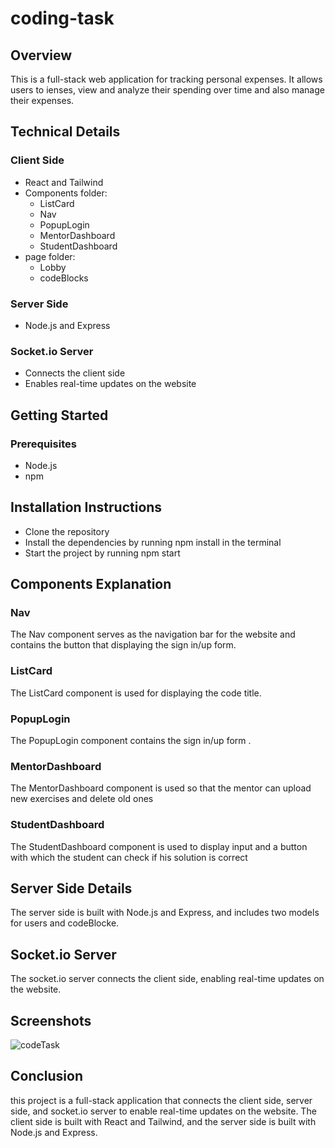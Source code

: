 
# coding-task

## Overview
This is a full-stack web application for tracking personal expenses. It allows users to ienses, view and analyze their spending over time and also manage their expenses.

## Technical Details
### Client Side
- React and Tailwind
- Components folder:
  - ListCard
  - Nav
  - PopupLogin
  - MentorDashboard
  - StudentDashboard
- page folder:
  - Lobby
  - codeBlocks
### Server Side
- Node.js and Express
###  Socket.io Server
- Connects the client side 
- Enables real-time updates on the website



## Getting Started

### Prerequisites
- Node.js
- npm
## Installation Instructions
- Clone the repository
- Install the dependencies by running npm install in the terminal
- Start the project by running npm start

## Components Explanation

### Nav
The Nav component serves as the navigation bar for the website  and contains the button that displaying the sign in/up form.
### ListCard
The ListCard component is used for displaying the code title.
### PopupLogin
The PopupLogin component contains the sign in/up form .
### MentorDashboard
The MentorDashboard component is used so that the mentor can upload new exercises and delete old ones
### StudentDashboard
The StudentDashboard component is used to display input and a button with which the student can check if his solution is correct

## Server Side Details
The server side is built with Node.js and Express, and includes two models for users and codeBlocke.
## Socket.io Server
The socket.io server connects the client side, enabling real-time updates on the website.

## Screenshots
![codeTask](https://user-images.githubusercontent.com/101037019/215886183-577402de-4289-4593-b0b1-f3eeef3e6947.png)

## Conclusion
this project is a full-stack application that connects the client side, server side, and socket.io server to enable real-time updates on the website. The client side is built with React and Tailwind, and the server side is built with Node.js and Express.


